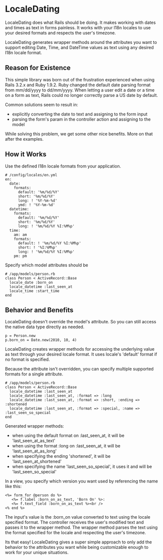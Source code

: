 # LocaleDating

LocaleDating does what Rails should be doing. It makes working with dates and times as text in forms painless.
It works with your I18n locales to use your desired formats and respects the user's timezone.

LocaleDating generates wrapper methods around the attributes you want to support editing
Date, Time, and DateTime values as text using any desired I18n locale format.

## Reason for Existence

This simple library was born out of the frustration experienced when using Rails 3.2.x and Ruby 1.9.2. Ruby
changed the default date parsing format from mm/dd/yyyy to dd/mm/yyyy. When letting a user edit a date or a time
on a form as text, Rails could no longer correctly parse a US date by default.

Common solutions seem to result in:
* explicitly converting the date to text and assigning to the form input
* parsing the form's param in the controller action and assigning to the model

While solving this problem, we get some other nice benefits. More on that after the examples.

## How it Works

Use the defined I18n locale formats from your application.

    # /config/locales/en.yml
    en:
      date:
        formats:
          default: '%m/%d/%Y'
          short: '%m/%d/%Y'
          long: ! '%Y-%m-%d'
          ymd: ! '%Y-%m-%d'
      datetime:
        formats:
          default: '%m/%d/%Y'
          short: '%m/%d/%Y'
          long: ! '%m/%d/%Y %I:%M%p'
      time:
        am: am
        formats:
          default: ! '%m/%d/%Y %I:%M%p'
          short: ! '%I:%M%p'
          long: ! '%m/%d/%Y %I:%M%p'
        pm: pm

Specify which model attributes should be

    # /app/models/person.rb
    class Person < ActiveRecord::Base
      locale_date :born_on
      locale_datetime :last_seen_at
      locale_time :start_time
    end

## Behavior and Benefits

LocaleDating doesn't override the model's attribute. So you can still access the native data type directly as needed.

    p = Person.new
    p.born_on = Date.new(2010, 10, 4)

LocaleDating creates wrapper methods for accessing the underlying value as text through your desired locale format.
It uses locale's 'default' format if no format is specified.

Because the attribute isn't overridden, you can specify multiple supported formats for a single attribute.

    # /app/models/person.rb
    class Person < ActiveRecord::Base
      locale_datetime :last_seen_at
      locale_datetime :last_seen_at, :format => :long
      locale_datetime :last_seen_at, :format => :short, :ending => :shortened
      locale_datetime :last_seen_at, :format => :special, :name => :last_seen_so_special
    end

Generated wrapper methods:
* when using the default format on :last_seen_at, it will be 'last_seen_at_as_text'
* when using the format :long on :last_seen_at, it will be 'last_seen_at_as_long'
* when specifying the ending 'shortened', it will be 'last_seen_at_shortened'
* when specifying the name 'last_seen_so_special', it uses it and will be 'last_seen_so_special'

In a view, you specify which version you want used by referencing the name like this:

    <%= form_for @person do %>
       <%= f.label :born_on_as_text, 'Born On' %>:
       <%= f.text_field :born_on_as_text %><br />
    <% end %>

The input's value is the :born_on value converted to text using the locale specified format. The controller receives
the user's modified text and passes it to the wrapper method. The wrapper method parses the text using the format
specified for the locale and respecting the user's timezone.

Its that easy! LocaleDating gives a super simple approach to only add the behavior to the attributes you want
while being customizable enough to work for your unique situations.

